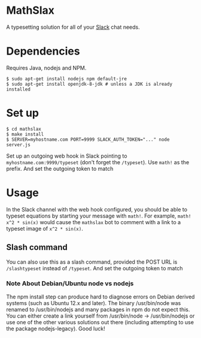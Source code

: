 # MathSlax [](https://travis-ci.org/colbygk/mathslax.svg?branch=master)

A typesetting solution for all of your [Slack](https://slack.com/) chat needs.

# Dependencies
Requires Java, nodejs and NPM.

```shell
$ sudo apt-get install nodejs npm default-jre
$ sudo apt-get install openjdk-8-jdk # unless a JDK is already installed
```

# Set up

```shell
$ cd mathslax
$ make install
$ SERVER=myhostname.com PORT=9999 SLACK_AUTH_TOKEN="..." node server.js
```

Set up an outgoing web hook in Slack pointing to `myhostname.com:9999/typeset`
(don't forget the `/typeset`). Use `math!` as the prefix.  And set the outgoing token to match

# Usage

In the Slack channel with the web hook configured, you should be able to
typeset equations by starting your message with `math!`. For example, `math!
x^2 * sin(x)` would cause the `mathslax` bot to comment with a link to a
typeset image of `x^2 * sin(x)`.

## Slash command

You can also use this as a slash command, provided the POST URL is `/slashtypeset` instead of `/typeset`.
And set the outgoing token to match

### Note About Debian/Ubuntu node vs nodejs

The npm install step can produce hard to diagnose errors on Debian derived systems
(such as Ubuntu 12.x and later). The binary /usr/bin/node was renamed to /usr/bin/nodejs
and many packages in npm do not expect this. You can either create a link yourself from 
/usr/bin/node -> /usr/bin/nodejs or use one of the other various solutions out
there (including attempting to use the package nodejs-legacy).  Good luck!

